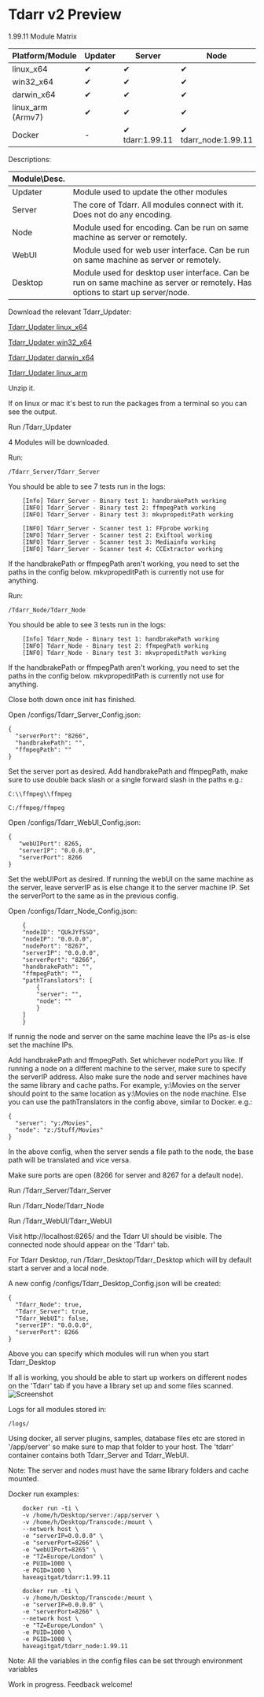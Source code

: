 # Tdarr v2 Preview

1.99.11 Module Matrix

| Platform/Module      | Updater | Server | Node | WebUI | Desktop |
|----------------------|---------|--------|------|-------|---------|
| linux_x64            | ✔       | ✔      | ✔    | ✔     | ✔       |
| win32_x64            | ✔       | ✔      | ✔    | ✔     | ✔       |
| darwin_x64           | ✔       | ✔      | ✔    | ✔     | ✔       |
| linux_arm (Armv7) | ✔       | ✔      | ✔    |✔      | -       |
| Docker               | -       | ✔ tdarr:1.99.11| ✔ tdarr_node:1.99.11| ✔ tdarr:1.99.11| -       |

Descriptions:

| Module\Desc. |                                                                                                                                |
|--------------|--------------------------------------------------------------------------------------------------------------------------------|
| Updater      | Module used to update the other modules                                                                                        |
| Server       | The core of Tdarr. All modules connect with it. Does not do any encoding.                                                      |
| Node         | Module used for encoding. Can be run on same machine as server or remotely.                                                    |
| WebUI        | Module used for web user interface. Can be run on same machine as server or remotely.                                          |
| Desktop      | Module used for desktop user interface. Can be run on same machine as server or remotely. Has options to start up server/node. |


Download the relevant Tdarr_Updater:

<a href="https://storage.googleapis.com/tdarr/versions/1.99.05/linux_x64/Tdarr_Updater.zip" target="_blank">Tdarr_Updater linux_x64 </a>

<a href="https://storage.googleapis.com/tdarr/versions/1.99.05/win32_x64/Tdarr_Updater.zip" target="_blank">Tdarr_Updater win32_x64</a>

<a href="https://storage.googleapis.com/tdarr/versions/1.99.05/darwin_x64/Tdarr_Updater.zip" target="_blank">Tdarr_Updater darwin_x64</a>

<a href="https://storage.googleapis.com/tdarr/versions/1.99.08/linux_arm/Tdarr_Updater.zip" target="_blank">Tdarr_Updater linux_arm</a>


Unzip it.

If on linux or mac it's best to run the packages from a terminal so you can see the output. 

Run /Tdarr_Updater

4 Modules will be downloaded.

Run: 

    /Tdarr_Server/Tdarr_Server
    
You should be able to see 7 tests run in the logs:

        [Info] Tdarr_Server - Binary test 1: handbrakePath working
        [INFO] Tdarr_Server - Binary test 2: ffmpegPath working
        [INFO] Tdarr_Server - Binary test 3: mkvpropeditPath working

        [INFO] Tdarr_Server - Scanner test 1: FFprobe working
        [INFO] Tdarr_Server - Scanner test 2: Exiftool working
        [INFO] Tdarr_Server - Scanner test 3: Mediainfo working
        [INFO] Tdarr_Server - Scanner test 4: CCExtractor working

If the handbrakePath or ffmpegPath aren't working, you need to set the paths in the config below. mkvpropeditPath is currently not use for anything.

Run:

    /Tdarr_Node/Tdarr_Node
    
You should be able to see 3 tests run in the logs:

        [Info] Tdarr_Node - Binary test 1: handbrakePath working
        [INFO] Tdarr_Node - Binary test 2: ffmpegPath working
        [INFO] Tdarr_Node - Binary test 3: mkvpropeditPath working
        
If the handbrakePath or ffmpegPath aren't working, you need to set the paths in the config below. mkvpropeditPath is currently not use for anything.

Close both down once init has finished.

Open /configs/Tdarr_Server_Config.json:

    {
      "serverPort": "8266",
      "handbrakePath": "",
      "ffmpegPath": ""
    }

Set the server port as desired.
Add handbrakePath and ffmpegPath, make sure to use double back slash or a single forward slash in the paths e.g.:

    C:\\ffmpeg\\ffmpeg

    C:/ffmpeg/ffmpeg
    
Open /configs/Tdarr_WebUI_Config.json:    
    
    {
       "webUIPort": 8265,
       "serverIP": "0.0.0.0",
       "serverPort": 8266
    }
    
Set the webUIPort as desired. If running the webUI on the same machine as the server, leave serverIP as is else change it to the server machine IP. Set the serverPort
to the same as in the previous config.
    
Open /configs/Tdarr_Node_Config.json:

        {
        "nodeID": "QUkJYfSSD",
        "nodeIP": "0.0.0.0",
        "nodePort": "8267",
        "serverIP": "0.0.0.0",
        "serverPort": "8266",
        "handbrakePath": "",
        "ffmpegPath": "",
        "pathTranslators": [
            {
            "server": "",
            "node": ""
            }
        ]
        }
        
If runnig the node and server on the same machine leave the IPs as-is else set the machine IPs.


Add handbrakePath and ffmpegPath. Set whichever nodePort you like. If running a node on a different machine to the server,
make sure to specify the serverIP address. Also make sure the node and server machines have the same library and cache paths. For example,
y:\Movies on the server should point to the same location as y:\Movies on the node machine. Else you can use the pathTranslators
in the config above, similar to Docker. e.g.:

    {
      "server": "y:/Movies",
      "node": "z:/Stuff/Movies"
    }

In the above config, when the server sends a file path to the node, the base path will be translated and vice versa.

Make sure ports are open (8266 for server and 8267 for a default node).

Run /Tdarr_Server/Tdarr_Server

Run /Tdarr_Node/Tdarr_Node

Run /Tdarr_WebUI/Tdarr_WebUI

Visit http://localhost:8265/ and the Tdarr UI should be visible. The connected node should appear on the 'Tdarr' tab. 




For Tdarr Desktop, run /Tdarr_Desktop/Tdarr_Desktop which will by default start a server and a local node.

A new config /configs/Tdarr_Desktop_Config.json will be created:

    {
      "Tdarr_Node": true,
      "Tdarr_Server": true,
      "Tdarr_WebUI": false,
      "serverIP": "0.0.0.0",
      "serverPort": 8266
    }

Above you can specify which modules will run when you start Tdarr_Desktop

If all is working, you should be able to start up workers on different nodes on the 'Tdarr' tab if you have a library set up and some files scanned.
![Screenshot](https://i.imgur.com/4uxBkDy.png)

Logs for all modules stored in:

    /logs/

Using docker, all server plugins, samples, database files etc are stored in '/app/server' so make sure to map that folder to your host.
The 'tdarr' container contains both Tdarr_Server and Tdarr_WebUI.

Note: The server and nodes must have the same library folders and cache mounted.

Docker run examples:

        docker run -ti \
        -v /home/h/Desktop/server:/app/server \
        -v /home/h/Desktop/Transcode:/mount \
        --network host \
        -e "serverIP=0.0.0.0" \
        -e "serverPort=8266" \
        -e "webUIPort=8265" \
        -e "TZ=Europe/London" \
        -e PUID=1000 \
        -e PGID=1000 \
        haveagitgat/tdarr:1.99.11
        
        docker run -ti \
        -v /home/h/Desktop/Transcode:/mount \
        -e "serverIP=0.0.0.0" \
        -e "serverPort=8266" \
        --network host \
        -e "TZ=Europe/London" \
        -e PUID=1000 \
        -e PGID=1000 \
        haveagitgat/tdarr_node:1.99.11
        
Note: All the variables in the config files can be set through environment variables

Work in progress. Feedback welcome!











